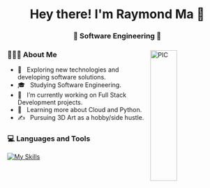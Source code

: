 <h1 align="center">Hey there! I'm Raymond Ma 👋 </h1>
<h3 align="center">🚀 Software Engineering 🚀</h3>
<div>
<img width = "35%" align="right" alt="PIC" height="300px" src="https://www.pngitem.com/pimgs/m/4-42822_apple-tv-copy-developer-illustration-png-transparent-png.png" />
<div align="left"> 
  <h3> 👨🏻‍💻 About Me </h3>

  - 🤔 &nbsp; Exploring new technologies and developing software solutions.
  - 🎓 &nbsp; Studying Software Engineering.
  - 💼 &nbsp; I’m currently working on Full Stack Development projects.
  - 🌱 &nbsp; Learning more about Cloud and Python.
  - ✍️ &nbsp; Pursuing 3D Art as a hobby/side hustle.  
</div> 
</div>


<div>
  <h3> 💻 Languages and Tools </h3>
</div> 

[![My Skills](https://skillicons.dev/icons?i=react,python,java,js,html,css,tensorflow,figma,aws,azure)](https://skillicons.dev)




